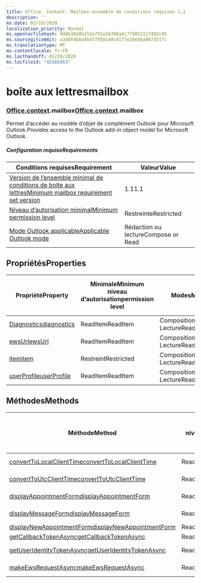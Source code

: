 ```yaml
---
title: Office. Context. Mailbox-ensemble de conditions requises 1,2
description: ''
ms.date: 02/19/2020
localization_priority: Normal
ms.openlocfilehash: 9d4b30a9b152e755a24788adc779052117492c95
ms.sourcegitcommit: a3ddfdb8a95477850148c4177e20e56a8673517c
ms.translationtype: MT
ms.contentlocale: fr-FR
ms.lasthandoff: 02/20/2020
ms.locfileid: "42165453"
---
```

# <a name="mailbox"></a><span data-ttu-id="2e904-102">boîte aux lettres</span><span class="sxs-lookup"><span data-stu-id="2e904-102">mailbox</span></span>

### <a name="officecontextmailbox"></a><span data-ttu-id="2e904-103">[Office](office.md)[.context](office.context.md).mailbox</span><span class="sxs-lookup"><span data-stu-id="2e904-103">[Office](office.md)[.context](office.context.md).mailbox</span></span>

<span data-ttu-id="2e904-104">Permet d’accéder au modèle d’objet de complément Outlook pour Microsoft Outlook.</span><span class="sxs-lookup"><span data-stu-id="2e904-104">Provides access to the Outlook add-in object model for Microsoft Outlook.</span></span>

##### <a name="requirements"></a><span data-ttu-id="2e904-105">Configuration requise</span><span class="sxs-lookup"><span data-stu-id="2e904-105">Requirements</span></span>

|<span data-ttu-id="2e904-106">Conditions requises</span><span class="sxs-lookup"><span data-stu-id="2e904-106">Requirement</span></span>| <span data-ttu-id="2e904-107">Valeur</span><span class="sxs-lookup"><span data-stu-id="2e904-107">Value</span></span>|
|---|---|
|[<span data-ttu-id="2e904-108">Version de l’ensemble minimal de conditions de boîte aux lettres</span><span class="sxs-lookup"><span data-stu-id="2e904-108">Minimum mailbox requirement set version</span></span>](../../requirement-sets/outlook-api-requirement-sets.md)| <span data-ttu-id="2e904-109">1.1</span><span class="sxs-lookup"><span data-stu-id="2e904-109">1.1</span></span>|
|[<span data-ttu-id="2e904-110">Niveau d’autorisation minimal</span><span class="sxs-lookup"><span data-stu-id="2e904-110">Minimum permission level</span></span>](../../../outlook/understanding-outlook-add-in-permissions.md)| <span data-ttu-id="2e904-111">Restreinte</span><span class="sxs-lookup"><span data-stu-id="2e904-111">Restricted</span></span>|
|[<span data-ttu-id="2e904-112">Mode Outlook applicable</span><span class="sxs-lookup"><span data-stu-id="2e904-112">Applicable Outlook mode</span></span>](../../../outlook/outlook-add-ins-overview.md#extension-points)| <span data-ttu-id="2e904-113">Rédaction ou lecture</span><span class="sxs-lookup"><span data-stu-id="2e904-113">Compose or Read</span></span>|

## <a name="properties"></a><span data-ttu-id="2e904-114">Propriétés</span><span class="sxs-lookup"><span data-stu-id="2e904-114">Properties</span></span>

| <span data-ttu-id="2e904-115">Propriété</span><span class="sxs-lookup"><span data-stu-id="2e904-115">Property</span></span> | <span data-ttu-id="2e904-116">Minimale</span><span class="sxs-lookup"><span data-stu-id="2e904-116">Minimum</span></span><br><span data-ttu-id="2e904-117">niveau d’autorisation</span><span class="sxs-lookup"><span data-stu-id="2e904-117">permission level</span></span> | <span data-ttu-id="2e904-118">Modes</span><span class="sxs-lookup"><span data-stu-id="2e904-118">Modes</span></span> | <span data-ttu-id="2e904-119">Type de retour</span><span class="sxs-lookup"><span data-stu-id="2e904-119">Return type</span></span> | <span data-ttu-id="2e904-120">Minimale</span><span class="sxs-lookup"><span data-stu-id="2e904-120">Minimum</span></span><br><span data-ttu-id="2e904-121">ensemble de conditions requises</span><span class="sxs-lookup"><span data-stu-id="2e904-121">requirement set</span></span> |
|---|---|---|---|:---:|
| [<span data-ttu-id="2e904-122">Diagnostics</span><span class="sxs-lookup"><span data-stu-id="2e904-122">diagnostics</span></span>](/javascript/api/outlook/office.mailbox?view=outlook-js-1.2#diagnostics) | <span data-ttu-id="2e904-123">ReadItem</span><span class="sxs-lookup"><span data-stu-id="2e904-123">ReadItem</span></span> | <span data-ttu-id="2e904-124">Composition</span><span class="sxs-lookup"><span data-stu-id="2e904-124">Compose</span></span><br><span data-ttu-id="2e904-125">Lecture</span><span class="sxs-lookup"><span data-stu-id="2e904-125">Read</span></span> | [<span data-ttu-id="2e904-126">Diagnostics</span><span class="sxs-lookup"><span data-stu-id="2e904-126">Diagnostics</span></span>](/javascript/api/outlook/office.diagnostics?view=outlook-js-1.2) | [<span data-ttu-id="2e904-127">1.1</span><span class="sxs-lookup"><span data-stu-id="2e904-127">1.1</span></span>](../requirement-set-1.1/outlook-requirement-set-1.1.md) |
| [<span data-ttu-id="2e904-128">ewsUrl</span><span class="sxs-lookup"><span data-stu-id="2e904-128">ewsUrl</span></span>](/javascript/api/outlook/office.mailbox?view=outlook-js-1.2#ewsurl) | <span data-ttu-id="2e904-129">ReadItem</span><span class="sxs-lookup"><span data-stu-id="2e904-129">ReadItem</span></span> | <span data-ttu-id="2e904-130">Composition</span><span class="sxs-lookup"><span data-stu-id="2e904-130">Compose</span></span><br><span data-ttu-id="2e904-131">Lecture</span><span class="sxs-lookup"><span data-stu-id="2e904-131">Read</span></span> | <span data-ttu-id="2e904-132">Chaîne</span><span class="sxs-lookup"><span data-stu-id="2e904-132">String</span></span> | [<span data-ttu-id="2e904-133">1.1</span><span class="sxs-lookup"><span data-stu-id="2e904-133">1.1</span></span>](../requirement-set-1.1/outlook-requirement-set-1.1.md) |
| [<span data-ttu-id="2e904-134">item</span><span class="sxs-lookup"><span data-stu-id="2e904-134">item</span></span>](office.context.mailbox.item.md) | <span data-ttu-id="2e904-135">Restreint</span><span class="sxs-lookup"><span data-stu-id="2e904-135">Restricted</span></span> | <span data-ttu-id="2e904-136">Composition</span><span class="sxs-lookup"><span data-stu-id="2e904-136">Compose</span></span><br><span data-ttu-id="2e904-137">Lecture</span><span class="sxs-lookup"><span data-stu-id="2e904-137">Read</span></span> | [<span data-ttu-id="2e904-138">Élément</span><span class="sxs-lookup"><span data-stu-id="2e904-138">Item</span></span>](/javascript/api/outlook/office.item?view=outlook-js-1.2) | [<span data-ttu-id="2e904-139">1.1</span><span class="sxs-lookup"><span data-stu-id="2e904-139">1.1</span></span>](../requirement-set-1.1/outlook-requirement-set-1.1.md) |
| [<span data-ttu-id="2e904-140">userProfile</span><span class="sxs-lookup"><span data-stu-id="2e904-140">userProfile</span></span>](/javascript/api/outlook/office.mailbox?view=outlook-js-1.2#userprofile) | <span data-ttu-id="2e904-141">ReadItem</span><span class="sxs-lookup"><span data-stu-id="2e904-141">ReadItem</span></span> | <span data-ttu-id="2e904-142">Composition</span><span class="sxs-lookup"><span data-stu-id="2e904-142">Compose</span></span><br><span data-ttu-id="2e904-143">Lecture</span><span class="sxs-lookup"><span data-stu-id="2e904-143">Read</span></span> | [<span data-ttu-id="2e904-144">Profil</span><span class="sxs-lookup"><span data-stu-id="2e904-144">UserProfile</span></span>](/javascript/api/outlook/office.userprofile?view=outlook-js-1.2) | [<span data-ttu-id="2e904-145">1.1</span><span class="sxs-lookup"><span data-stu-id="2e904-145">1.1</span></span>](../requirement-set-1.1/outlook-requirement-set-1.1.md) |

## <a name="methods"></a><span data-ttu-id="2e904-146">Méthodes</span><span class="sxs-lookup"><span data-stu-id="2e904-146">Methods</span></span>

| <span data-ttu-id="2e904-147">Méthode</span><span class="sxs-lookup"><span data-stu-id="2e904-147">Method</span></span> | <span data-ttu-id="2e904-148">Minimale</span><span class="sxs-lookup"><span data-stu-id="2e904-148">Minimum</span></span><br><span data-ttu-id="2e904-149">niveau d’autorisation</span><span class="sxs-lookup"><span data-stu-id="2e904-149">permission level</span></span> | <span data-ttu-id="2e904-150">Modes</span><span class="sxs-lookup"><span data-stu-id="2e904-150">Modes</span></span> | <span data-ttu-id="2e904-151">Minimale</span><span class="sxs-lookup"><span data-stu-id="2e904-151">Minimum</span></span><br><span data-ttu-id="2e904-152">ensemble de conditions requises</span><span class="sxs-lookup"><span data-stu-id="2e904-152">requirement set</span></span> |
|---|---|---|:---:|
| [<span data-ttu-id="2e904-153">convertToLocalClientTime</span><span class="sxs-lookup"><span data-stu-id="2e904-153">convertToLocalClientTime</span></span>](/javascript/api/outlook/office.mailbox?view=outlook-js-1.2#converttolocalclienttime-timevalue-) | <span data-ttu-id="2e904-154">ReadItem</span><span class="sxs-lookup"><span data-stu-id="2e904-154">ReadItem</span></span> | <span data-ttu-id="2e904-155">Composition</span><span class="sxs-lookup"><span data-stu-id="2e904-155">Compose</span></span><br><span data-ttu-id="2e904-156">Lire</span><span class="sxs-lookup"><span data-stu-id="2e904-156">Read</span></span> | [<span data-ttu-id="2e904-157">1.1</span><span class="sxs-lookup"><span data-stu-id="2e904-157">1.1</span></span>](../requirement-set-1.1/outlook-requirement-set-1.1.md) |
| [<span data-ttu-id="2e904-158">convertToUtcClientTime</span><span class="sxs-lookup"><span data-stu-id="2e904-158">convertToUtcClientTime</span></span>](/javascript/api/outlook/office.mailbox?view=outlook-js-1.2#converttoutcclienttime-input-) | <span data-ttu-id="2e904-159">ReadItem</span><span class="sxs-lookup"><span data-stu-id="2e904-159">ReadItem</span></span> | <span data-ttu-id="2e904-160">Composition</span><span class="sxs-lookup"><span data-stu-id="2e904-160">Compose</span></span><br><span data-ttu-id="2e904-161">Lecture</span><span class="sxs-lookup"><span data-stu-id="2e904-161">Read</span></span> | [<span data-ttu-id="2e904-162">1.1</span><span class="sxs-lookup"><span data-stu-id="2e904-162">1.1</span></span>](../requirement-set-1.1/outlook-requirement-set-1.1.md) |
| [<span data-ttu-id="2e904-163">displayAppointmentForm</span><span class="sxs-lookup"><span data-stu-id="2e904-163">displayAppointmentForm</span></span>](/javascript/api/outlook/office.mailbox?view=outlook-js-1.2#displayappointmentform-itemid-) | <span data-ttu-id="2e904-164">ReadItem</span><span class="sxs-lookup"><span data-stu-id="2e904-164">ReadItem</span></span> | <span data-ttu-id="2e904-165">Composition</span><span class="sxs-lookup"><span data-stu-id="2e904-165">Compose</span></span><br><span data-ttu-id="2e904-166">Lecture</span><span class="sxs-lookup"><span data-stu-id="2e904-166">Read</span></span> | [<span data-ttu-id="2e904-167">1.1</span><span class="sxs-lookup"><span data-stu-id="2e904-167">1.1</span></span>](../requirement-set-1.1/outlook-requirement-set-1.1.md) |
| [<span data-ttu-id="2e904-168">displayMessageForm</span><span class="sxs-lookup"><span data-stu-id="2e904-168">displayMessageForm</span></span>](/javascript/api/outlook/office.mailbox?view=outlook-js-1.2#displaymessageform-itemid-) | <span data-ttu-id="2e904-169">ReadItem</span><span class="sxs-lookup"><span data-stu-id="2e904-169">ReadItem</span></span> | <span data-ttu-id="2e904-170">Composition</span><span class="sxs-lookup"><span data-stu-id="2e904-170">Compose</span></span><br><span data-ttu-id="2e904-171">Lecture</span><span class="sxs-lookup"><span data-stu-id="2e904-171">Read</span></span> | [<span data-ttu-id="2e904-172">1.1</span><span class="sxs-lookup"><span data-stu-id="2e904-172">1.1</span></span>](../requirement-set-1.1/outlook-requirement-set-1.1.md) |
| [<span data-ttu-id="2e904-173">displayNewAppointmentForm</span><span class="sxs-lookup"><span data-stu-id="2e904-173">displayNewAppointmentForm</span></span>](/javascript/api/outlook/office.mailbox?view=outlook-js-1.2#displaynewappointmentform-parameters-) | <span data-ttu-id="2e904-174">ReadItem</span><span class="sxs-lookup"><span data-stu-id="2e904-174">ReadItem</span></span> | <span data-ttu-id="2e904-175">Lecture</span><span class="sxs-lookup"><span data-stu-id="2e904-175">Read</span></span> | [<span data-ttu-id="2e904-176">1.1</span><span class="sxs-lookup"><span data-stu-id="2e904-176">1.1</span></span>](../requirement-set-1.1/outlook-requirement-set-1.1.md) |
| [<span data-ttu-id="2e904-177">getCallbackTokenAsync</span><span class="sxs-lookup"><span data-stu-id="2e904-177">getCallbackTokenAsync</span></span>](/javascript/api/outlook/office.mailbox?view=outlook-js-1.2#getcallbacktokenasync-callback--usercontext-) | <span data-ttu-id="2e904-178">ReadItem</span><span class="sxs-lookup"><span data-stu-id="2e904-178">ReadItem</span></span> | <span data-ttu-id="2e904-179">Lecture</span><span class="sxs-lookup"><span data-stu-id="2e904-179">Read</span></span> | [<span data-ttu-id="2e904-180">1.1</span><span class="sxs-lookup"><span data-stu-id="2e904-180">1.1</span></span>](../requirement-set-1.1/outlook-requirement-set-1.1.md) |
| [<span data-ttu-id="2e904-181">getUserIdentityTokenAsync</span><span class="sxs-lookup"><span data-stu-id="2e904-181">getUserIdentityTokenAsync</span></span>](/javascript/api/outlook/office.mailbox?view=outlook-js-1.2#getuseridentitytokenasync-callback--usercontext-) | <span data-ttu-id="2e904-182">ReadItem</span><span class="sxs-lookup"><span data-stu-id="2e904-182">ReadItem</span></span> | <span data-ttu-id="2e904-183">Composition</span><span class="sxs-lookup"><span data-stu-id="2e904-183">Compose</span></span><br><span data-ttu-id="2e904-184">Lecture</span><span class="sxs-lookup"><span data-stu-id="2e904-184">Read</span></span> | [<span data-ttu-id="2e904-185">1.1</span><span class="sxs-lookup"><span data-stu-id="2e904-185">1.1</span></span>](../requirement-set-1.1/outlook-requirement-set-1.1.md) |
| [<span data-ttu-id="2e904-186">makeEwsRequestAsync</span><span class="sxs-lookup"><span data-stu-id="2e904-186">makeEwsRequestAsync</span></span>](/javascript/api/outlook/office.mailbox?view=outlook-js-1.2#makeewsrequestasync-data--callback--usercontext-) | <span data-ttu-id="2e904-187">ReadWriteMailbox</span><span class="sxs-lookup"><span data-stu-id="2e904-187">ReadWriteMailbox</span></span> | <span data-ttu-id="2e904-188">Composition</span><span class="sxs-lookup"><span data-stu-id="2e904-188">Compose</span></span><br><span data-ttu-id="2e904-189">Lecture</span><span class="sxs-lookup"><span data-stu-id="2e904-189">Read</span></span> | [<span data-ttu-id="2e904-190">1.1</span><span class="sxs-lookup"><span data-stu-id="2e904-190">1.1</span></span>](../requirement-set-1.1/outlook-requirement-set-1.1.md) |
